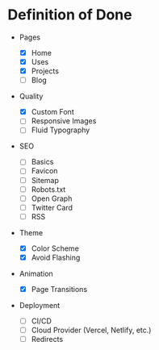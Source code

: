 # Definition of Done

- Pages

  - [x] Home
  - [x] Uses
  - [x] Projects
  - [ ] Blog

- Quality

  - [x] Custom Font
  - [ ] Responsive Images
  - [ ] Fluid Typography

- SEO

  - [ ] Basics
  - [ ] Favicon
  - [ ] Sitemap
  - [ ] Robots.txt
  - [ ] Open Graph
  - [ ] Twitter Card
  - [ ] RSS

- Theme

  - [x] Color Scheme
  - [x] Avoid Flashing

- Animation

  - [x] Page Transitions

- Deployment

  - [ ] CI/CD
  - [ ] Cloud Provider (Vercel, Netlify, etc.)
  - [ ] Redirects
